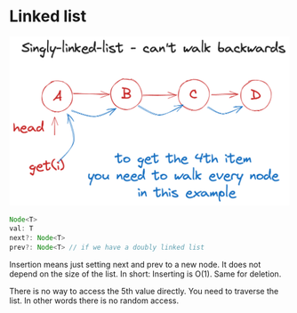 # Linked list

![alt text](./02-LinkedList.png)

```js
Node<T>
val: T
next?: Node<T>
prev?: Node<T> // if we have a doubly linked list
```

Insertion means just setting next and prev to a new node. It does not depend on the size of the list.
In short: Inserting is O(1). Same for deletion.

There is no way to access the 5th value directly. You need to traverse the list. In other words there is no random access.
